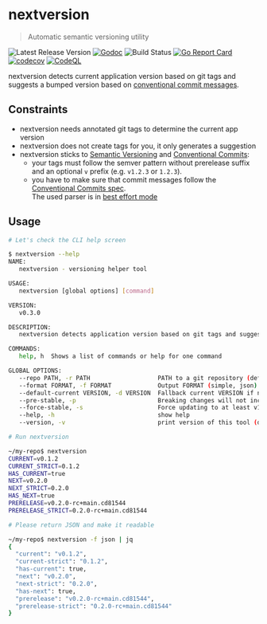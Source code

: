 # nextversion

> Automatic semantic versioning utility

![Latest Release Version][shields-version-img]
[![Godoc][godoc-image]][godoc-url]
![Build Status](https://github.com/tsdtsdtsd/nextversion/actions/workflows/ci.yml/badge.svg)
[![Go Report Card][grc-image]][grc-url]
[![codecov][codecov-image]][codecov-url]
[![CodeQL](https://github.com/tsdtsdtsd/nextversion/actions/workflows/codeql-analysis.yml/badge.svg?branch=main)](https://github.com/tsdtsdtsd/nextversion/actions/workflows/codeql-analysis.yml)

<!-- Markdown link & img dfn's -->
[shields-version-img]: https://img.shields.io/github/v/release/tsdtsdtsd/nextversion
[godoc-image]: https://pkg.go.dev/badge/github.com/tsdtsdtsd/nextversion.svg
[godoc-url]: https://pkg.go.dev/github.com/tsdtsdtsd/nextversion/pkg/nextversion/
[grc-image]: https://goreportcard.com/badge/github.com/tsdtsdtsd/nextversion
[grc-url]: https://goreportcard.com/report/github.com/tsdtsdtsd/nextversion
[codecov-image]: https://codecov.io/gh/tsdtsdtsd/nextversion/branch/main/graph/badge.svg
[codecov-url]: https://codecov.io/gh/tsdtsdtsd/nextversion/tree/main

nextversion detects current application version based on git tags and suggests a bumped version based on [conventional commit messages](https://www.conventionalcommits.org/en/v1.0.0/).

## Constraints

- nextversion needs annotated git tags to determine the current app version
- nextversion does not create tags for you, it only generates a suggestion
- nextversion sticks to [Semantic Versioning](https://semver.org/) and [Conventional Commits](https://www.conventionalcommits.org):
  - your tags must follow the semver pattern without prerelease suffix and an optional `v` prefix (e.g. `v1.2.3` or `1.2.3`).
  - you have to make sure that commit messages follow the [Conventional Commits spec](https://www.conventionalcommits.org/en/v1.0.0/).  
    The used parser is in [best effort mode](https://github.com/leodido/go-conventionalcommits#best-effort)

## Usage

```sh
# Let's check the CLI help screen

$ nextversion --help
NAME:
   nextversion - versioning helper tool

USAGE:
   nextversion [global options] [command]

VERSION:
   v0.3.0

DESCRIPTION:
   nextversion detects application version based on git tags and suggests a bumped version based on conventional commits.

COMMANDS:
   help, h  Shows a list of commands or help for one command

GLOBAL OPTIONS:
   --repo PATH, -r PATH                   PATH to a git repository (default: "./")
   --format FORMAT, -f FORMAT             Output FORMAT (simple, json) (default: "simple")
   --default-current VERSION, -d VERSION  Fallback current VERSION if none could be detected (default: "v0.0.0")
   --pre-stable, -p                       Breaking changes will not increase major version if current version matches v0.*.* (default: false)
   --force-stable, -s                     Force updating to at least v1.0.0 (this has precedence over the --pre-stable flag) (default: false)
   --help, -h                             show help
   --version, -v                          print version of this tool (default: false)

# Run nextversion 

~/my-repo$ nextversion
CURRENT=v0.1.2
CURRENT_STRICT=0.1.2
HAS_CURRENT=true
NEXT=v0.2.0
NEXT_STRICT=0.2.0
HAS_NEXT=true
PRERELEASE=v0.2.0-rc+main.cd81544
PRERELEASE_STRICT=0.2.0-rc+main.cd81544

# Please return JSON and make it readable

~/my-repo$ nextversion -f json | jq
{
  "current": "v0.1.2",
  "current-strict": "0.1.2",
  "has-current": true,
  "next": "v0.2.0",
  "next-strict": "0.2.0",
  "has-next": true,
  "prerelease": "v0.2.0-rc+main.cd81544",
  "prerelease-strict": "0.2.0-rc+main.cd81544"
}
```
